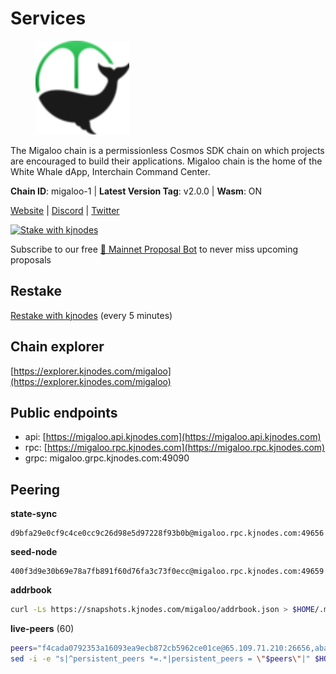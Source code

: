 # Services

<figure><img src="https://raw.githubusercontent.com/kj89/cosmos-images/main/logos/migaloo.png" width="150" alt=""><figcaption></figcaption></figure>

The Migaloo chain is a permissionless Cosmos SDK chain on which  projects are encouraged to build their applications. Migaloo chain  is the home of the White Whale dApp, Interchain Command Center.

**Chain ID**: migaloo-1 | **Latest Version Tag**: v2.0.0 | **Wasm**: ON

[Website](https://whitewhale.money) | [Discord](https://discord.gg/AyvcgD4jy3) | [Twitter](https://twitter.com/WhiteWhaleDefi)

[![Stake with kjnodes](https://i.ibb.co/cr44Q8j/button-stake-with-kjnodes.png)](https://restake.app/migaloo/migaloovaloper1jxtgnfw3tatfh90ju9j76dfrt3yea0zw2vnr8v)

Subscribe to our free [🤖 Mainnet Proposal Bot](https://t.me/kjnodes_proposal_bot) to never miss upcoming proposals

## Restake

[Restake with kjnodes](https://restake.app/migaloo/migaloovaloper1jxtgnfw3tatfh90ju9j76dfrt3yea0zw2vnr8v) (every 5 minutes)
## Chain explorer
[https://explorer.kjnodes.com/migaloo](https://explorer.kjnodes.com/migaloo)

## Public endpoints

* api: [https://migaloo.api.kjnodes.com](https://migaloo.api.kjnodes.com)
* rpc: [https://migaloo.rpc.kjnodes.com](https://migaloo.rpc.kjnodes.com)
* grpc: migaloo.grpc.kjnodes.com:49090

## Peering

**state-sync**

```text
d9bfa29e0cf9c4ce0cc9c26d98e5d97228f93b0b@migaloo.rpc.kjnodes.com:49656
```

**seed-node**

```text
400f3d9e30b69e78a7fb891f60d76fa3c73f0ecc@migaloo.rpc.kjnodes.com:49659
```

**addrbook**
```bash
curl -Ls https://snapshots.kjnodes.com/migaloo/addrbook.json > $HOME/.migalood/config/addrbook.json
```

**live-peers** (60)
```bash
peers="f4cada0792353a16093ea9ecb872cb5962ce01ce@65.109.71.210:26656,aba0c3f98fb5bef1a0d991b8e2b8bba24f9908b6@65.108.111.236:55736,8a9e42026a687b2762cefbd74584ccbd6afa0be1@65.109.83.124:26656,4da079a17063c84724965a5367bbf8a52528dd67@65.108.128.139:2060,f7dede5bd05eb9615c8c6fa273e25bd4f10f56b8@65.108.109.240:3000,d9bfa29e0cf9c4ce0cc9c26d98e5d97228f93b0b@65.109.88.38:49656,2e71dbd7d4c079ba7894c5287291c17ba58a6504@141.95.47.78:26656,0c38efdc028867765e68f02979958468384ad087@51.89.155.2:23656,81eefc4de6acec31ccdd519d53270be024e4fe68@51.210.223.186:7095,32eed8c4079201b143d92860c9146b1d9e126aa2@168.119.89.8:26656,e3fee82bd16509145c45b3dc0b8f4db25315078e@212.227.13.120:26656,ad4a3df80407d721cad9ea4b7016b7f5a7775bfe@162.55.239.79:26665,3b3428d679faa1bd498b3554ca798de3a0d802c6@162.19.89.8:20756,80be85c4980deccaa2fbd710029f0eb660dadf9a@51.81.16.186:26656,ba6f2c1a1174fbc19e1fff75922f56c779d788d8@38.146.3.131:20756,0326c9ee117587b7ebe3b26b00820642a8cf48ff@65.108.238.102:20756,d20e91b12956469860da37a8e538305dad8d23d4@185.119.118.110:4000,9780ea85f4d0f4cb5ebca14992ce11ebe1982d35@188.172.229.26:26656,51ca404bbc73d07fc0d6529388c90f807c5acf0b@65.109.104.72:20756,59c74642d0ec4d012dd7bd0a7e5af1eadf2061b2@65.109.30.183:26656,e39876398a43c0f9b93b5a82d8e38fa57c0373b5@65.109.89.19:20756,dfb44159d26b62affd7112367e082b2397bbff15@65.108.136.206:26656,8917d5ba9ff160e192a3178252856d371236f7d6@45.85.147.42:55656,fe04ff9a13d8f0b23463e832f75eb5c845bd375e@213.239.214.73:7095,2fd235d3f0a1a84abd197dcfdaf04fdabc092db8@168.119.62.80:26656,462a37ca052c4d058e505959393574045dce9489@116.202.36.240:20756,320ec920b1c1adc94556f9f64eeb575e07ef9d27@24.158.14.210:26656,2e756df28be5e4fa7d332ba732a160202ef86eee@167.235.21.165:26656,b3538ee0cf0245a5d7d7c1ef82cdf4a60e7d36ed@173.215.85.171:20080,78f0f5aa89b7ed92a5728dd3f67f646d8dda5213@198.244.228.162:55736,1efa54b5e318fad742f060d3938a963333bd8ae9@142.93.189.65:26656,4236750928a4dcb742e50e30e500ebc9ee39f240@35.223.246.103:26656,95a68d5280d9a3ae6d688e89bd4e4fe295b11a92@31.156.88.34:26656,aedf3405d57c3efdcc2bdb1d571dc10f05247f08@51.89.40.85:22656,a834ef7ec0a65ac7c5bf976a9af5adb3a71d7a19@65.108.8.247:20756,175ca82ab5b282549d68d79ff2c3703d26bcacef@141.94.109.71:20757,36e1c376a0c5da53382a8ccb081d6a3e4831d165@65.108.234.59:26666,45c246b7f17bb9d95a3155e53ae32850de03d946@195.14.6.2:26656,e91f650bb3d5b66762093150718af358c6355cc5@15.235.10.35:36656,ebc272824924ea1a27ea3183dd0b9ba713494f83@195.3.220.136:27096,f59f9e1876f2b8401aabba612786eda163f23a8a@213.170.135.20:26134,c616069071f0864b5b0e995f8d8961536b41ab62@15.204.141.36:26656,9cb7ba30c7eb7e9b516b90e09ca0f53250927440@146.59.52.135:8095,327fb12682b6450564330abec78f13fa35bd9b78@37.187.149.73:26706,bad243ed32f5df33f3227aca407310e66ca19b19@116.202.143.92:20756,45a88789d86553f6cd7c7ee48786847e462e7dd6@5.75.161.219:26656,347e6fa3c974e91aee92da5793486ba3f1bae67d@23.88.112.67:26656,9f55d181ba68c2a7b62d065fa5974bc1ada7395f@188.165.252.51:26656,dfe5f91f824880e19d47475546d9874e0f2cea8c@5.79.74.229:8095,5429bc670b77cd9c61481912ea194bea8aa6d0cd@51.81.155.189:20756,6801b2f80cdb6a02fbc7e23e1e1d393788e37e84@64.5.123.231:26656,10166cc8110fd68eec801402e3a3ceaba9bdbbb4@96.73.27.73:26656,ccaccdf6bafcb57197d86a1420a289cd39fe0ae9@85.10.200.231:8095,1d3809b25bbe6a29bc2415df77c9fc82e46fd384@18.117.74.187:26656,6870906f86e474d88d077c7c55af36debe49da04@178.162.165.194:7095,ea8ec0c9613b8c096938469c499a6b1e3372085a@5.181.51.80:26656,538b5c109a7b7d64ddb50b7d3de518321bc833c4@192.99.44.79:20756,20a8ee3728b358f9de624febd85464eb89dddd37@50.250.156.59:36656,9755cab2585a2794453a5b396ef13b893393366f@65.108.212.224:46678,c936ae78abca1169362e068e3e94c87a0ace96c7@38.242.150.63:27656"
sed -i -e "s|^persistent_peers *=.*|persistent_peers = \"$peers\"|" $HOME/.migalood/config/config.toml
```
